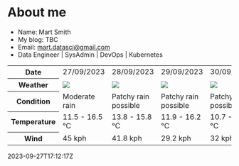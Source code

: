 # About me

- Name: Mart Smith
- My blog: TBC
- Email: [mart.datasci@gmail.com](mailto:mart.datasci6@gmail.com)
- Data Engineer | SysAdmin | DevOps | Kubernetes


<table>
    <tr>
        <th>Date</th>
        <td>27/09/2023</td><td>28/09/2023</td><td>29/09/2023</td><td>30/09/2023</td><td>01/10/2023</td><td>02/10/2023</td><td>03/10/2023</td>
    </tr>
    <tr>
        <th>Weather</th>
        <td><img src="https://cdn.weatherapi.com/weather/64x64/day/302.png"/></td><td><img src="https://cdn.weatherapi.com/weather/64x64/day/176.png"/></td><td><img src="https://cdn.weatherapi.com/weather/64x64/day/176.png"/></td><td><img src="https://cdn.weatherapi.com/weather/64x64/day/176.png"/></td><td><img src="https://cdn.weatherapi.com/weather/64x64/day/176.png"/></td><td><img src="https://cdn.weatherapi.com/weather/64x64/day/113.png"/></td><td><img src="https://cdn.weatherapi.com/weather/64x64/day/116.png"/></td>
    </tr>
    <tr>
        <th>Condition</th>
        <td width="200px">Moderate rain</td><td width="200px">Patchy rain possible</td><td width="200px">Patchy rain possible</td><td width="200px">Patchy rain possible</td><td width="200px">Patchy rain possible</td><td width="200px">Sunny</td><td width="200px">Partly cloudy</td>
    </tr>
    <tr>
        <th>Temperature</th>
        <td>11.5 -  16.5 °C</td><td>13.8 -  15.8 °C</td><td>11.9 -  16.2 °C</td><td>10.7 -  14.4 °C</td><td>12.8 -  18.5 °C</td><td>11.5 -  15.7 °C</td><td>10.7 -  15.1 °C</td>
    </tr>
    <tr>
        <th>Wind</th>
        <td>45 kph</td><td>41.8 kph</td><td>29.2 kph</td><td>32 kph</td><td>32.4 kph</td><td>23.4 kph</td><td>22.7 kph</td>
    </tr>
</table>


2023-09-27T17:12:17Z


